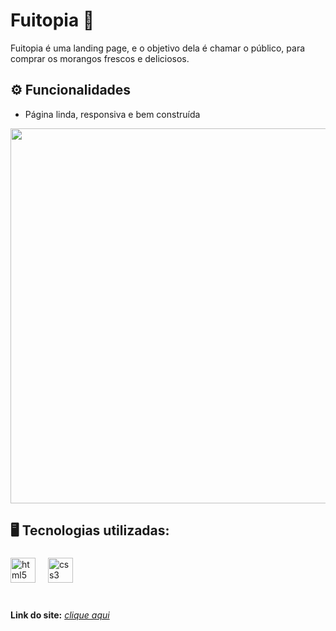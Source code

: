 # Fuitopia 🍓
Fuitopia é uma landing page, e o objetivo dela é chamar o público, para comprar os morangos frescos e deliciosos.

## ⚙ Funcionalidades 
- Página linda, responsiva e bem construída <br>

<img src="https://i.imgur.com/LyEtpkj.png" width="600px" />

## 🖥️ Tecnologias utilizadas:<br>
###

<div align="left">
  <img src="https://cdn.jsdelivr.net/gh/devicons/devicon/icons/html5/html5-original.svg" height="40" alt="html5 logo"  />
  <img width="12" />
  <img src="https://cdn.jsdelivr.net/gh/devicons/devicon/icons/css3/css3-original.svg" height="40" alt="css3 logo"  />
  <img width="12" />
</div>
<br>

###

**Link do site:** <i>[clique aqui](https://lilian-carvalho25.github.io/fruitopia/) <br>
